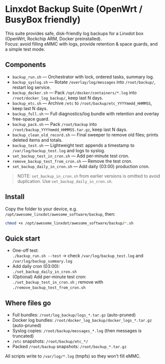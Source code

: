 # Linxdot Backup Suite (OpenWrt / BusyBox friendly)

This suite provides safe, disk-friendly log backups for a Linxdot box (OpenWrt, Rockchip ARM, Docker preinstalled).  
Focus: avoid filling eMMC with logs, provide retention & space guards, and a simple test mode.

## Components

- `backup_run.sh` — Orchestrator with lock, ordered tasks, summary log.
- `backup_syslog.sh` — Rotate `/overlay/log/messages` into `/root/backup/`, restart log service.
- `backup_docker.sh` — Pack `/opt/docker/containers/*.log` into `/root/docker_log_backup/`, keep last N days.
- `backup_etc.sh` — Archive `/etc` to `/root/backup/etc_YYYYmmdd_HHMMSS`, keep last N days.
- `backup_full.sh` — Full diagnostics/log bundle with retention and overlay free-space guard.
- `backup_pack.sh` — Pack `/root/backup` into `/root/backup_YYYYmmdd_HHMMSS.tar.gz`, keep last N days.
- `backup_clean_old_record.sh` — Final sweeper to remove old files; prints deleted items and totals.
- `backup_test.sh` — Lightweight test: appends a timestamp to `/var/log/backup_test.log` and logs to syslog.
- `set_backup_test_in_cron.sh` — Add per-minute test cron.
- `remove_backup_test_from_cron.sh` — Remove the test cron.
- `set_backup_daily_in_cron.sh` — Add daily (03:00) production cron.

> NOTE: `set_backup_in_cron.sh` from earlier versions is omitted to avoid duplication. Use `set_backup_daily_in_cron.sh`.

## Install

Copy the folder to your device, e.g. `/opt/awesome_linxdot/awesome_software/backup`, then:

```sh
chmod +x /opt/awesome_linxdot/awesome_software/backup/*.sh
```

## Quick start

- One-off test:  
  `./backup_run.sh --test`  → check `/var/log/backup_test.log` and `/var/log/backup_summary.log`
- Add daily cron (03:00):  
  `./set_backup_daily_in_cron.sh`
- (Optional) Add per-minute test cron:  
  `./set_backup_test_in_cron.sh` ; remove with `./remove_backup_test_from_cron.sh`

## Where files go

- Full bundles: `/root/log_backup/logs_*.tar.gz` (auto-pruned)
- Docker log bundles: `/root/docker_log_backup/docker_logs_*.tar.gz` (auto-pruned)
- Syslog copies: `/root/backup/messages_*.log` (then messages is truncated)
- `/etc` snapshots: `/root/backup/etc_*/`
- Packed `/root/backup` snapshots: `/root/backup_*.tar.gz`

All scripts write to `/var/log/*.log` (tmpfs) so they won't fill eMMC.
